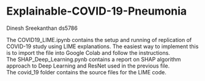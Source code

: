 # Explainable-COVID-19-Pneumonia
Dinesh Sreekanthan
ds5786 

The COVID19_LIME.ipynb contains the setup and running of replication of COVID-19 study using LIME explanations. The easiest way to implement this is to import the file into Google Colab and follow the instructions.<br />
The SHAP_Deep_Learning.pynb contains a report on SHAP algorithm approach to Deep Learning and ResNet used in the previous file.<br />
The covid_19 folder contains the source files for the LIME code.
 
